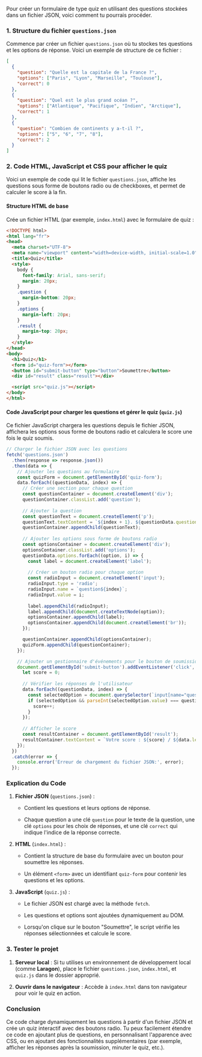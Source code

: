 Pour créer un formulaire de type quiz en utilisant des questions stockées dans un fichier JSON, voici comment tu pourrais procéder.

### 1. Structure du fichier `questions.json`

Commence par créer un fichier `questions.json` où tu stockes tes questions et les options de réponse. Voici un exemple de structure de ce fichier :

```json
[
  {
    "question": "Quelle est la capitale de la France ?",
    "options": ["Paris", "Lyon", "Marseille", "Toulouse"],
    "correct": 0
  },
  {
    "question": "Quel est le plus grand océan ?",
    "options": ["Atlantique", "Pacifique", "Indien", "Arctique"],
    "correct": 1
  },
  {
    "question": "Combien de continents y a-t-il ?",
    "options": ["5", "6", "7", "8"],
    "correct": 2
  }
]
```

### 2. Code HTML, JavaScript et CSS pour afficher le quiz

Voici un exemple de code qui lit le fichier `questions.json`, affiche les questions sous forme de boutons radio ou de checkboxes, et permet de calculer le score à la fin.

#### Structure HTML de base

Crée un fichier HTML (par exemple, `index.html`) avec le formulaire de quiz :

```html
<!DOCTYPE html>
<html lang="fr">
<head>
  <meta charset="UTF-8">
  <meta name="viewport" content="width=device-width, initial-scale=1.0">
  <title>Quiz</title>
  <style>
    body {
      font-family: Arial, sans-serif;
      margin: 20px;
    }
    .question {
      margin-bottom: 20px;
    }
    .options {
      margin-left: 20px;
    }
    .result {
      margin-top: 20px;
    }
  </style>
</head>
<body>
  <h1>Quiz</h1>
  <form id="quiz-form"></form>
  <button id="submit-button" type="button">Soumettre</button>
  <div id="result" class="result"></div>

  <script src="quiz.js"></script>
</body>
</html>
```

#### Code JavaScript pour charger les questions et gérer le quiz (`quiz.js`)

Ce fichier JavaScript chargera les questions depuis le fichier JSON, affichera les options sous forme de boutons radio et calculera le score une fois le quiz soumis.

```javascript
// Charger le fichier JSON avec les questions
fetch('questions.json')
  .then(response => response.json())
  .then(data => {
    // Ajouter les questions au formulaire
    const quizForm = document.getElementById('quiz-form');
    data.forEach((questionData, index) => {
      // Créer une section pour chaque question
      const questionContainer = document.createElement('div');
      questionContainer.classList.add('question');
      
      // Ajouter la question
      const questionText = document.createElement('p');
      questionText.textContent = `${index + 1}. ${questionData.question}`;
      questionContainer.appendChild(questionText);
      
      // Ajouter les options sous forme de boutons radio
      const optionsContainer = document.createElement('div');
      optionsContainer.classList.add('options');
      questionData.options.forEach((option, i) => {
        const label = document.createElement('label');
        
        // Créer un bouton radio pour chaque option
        const radioInput = document.createElement('input');
        radioInput.type = 'radio';
        radioInput.name = `question${index}`;
        radioInput.value = i;
        
        label.appendChild(radioInput);
        label.appendChild(document.createTextNode(option));
        optionsContainer.appendChild(label);
        optionsContainer.appendChild(document.createElement('br'));
      });

      questionContainer.appendChild(optionsContainer);
      quizForm.appendChild(questionContainer);
    });

    // Ajouter un gestionnaire d'événements pour le bouton de soumission
    document.getElementById('submit-button').addEventListener('click', () => {
      let score = 0;
      
      // Vérifier les réponses de l'utilisateur
      data.forEach((questionData, index) => {
        const selectedOption = document.querySelector(`input[name="question${index}"]:checked`);
        if (selectedOption && parseInt(selectedOption.value) === questionData.correct) {
          score++;
        }
      });
      
      // Afficher le score
      const resultContainer = document.getElementById('result');
      resultContainer.textContent = `Votre score : ${score} / ${data.length}`;
    });
  })
  .catch(error => {
    console.error('Erreur de chargement du fichier JSON:', error);
  });
```

### Explication du Code

1. **Fichier JSON** (`questions.json`) :
    
    - Contient les questions et leurs options de réponse.
        
    - Chaque question a une clé `question` pour le texte de la question, une clé `options` pour les choix de réponses, et une clé `correct` qui indique l'indice de la réponse correcte.
        
2. **HTML** (`index.html`) :
    
    - Contient la structure de base du formulaire avec un bouton pour soumettre les réponses.
        
    - Un élément `<form>` avec un identifiant `quiz-form` pour contenir les questions et les options.
        
3. **JavaScript** (`quiz.js`) :
    
    - Le fichier JSON est chargé avec la méthode `fetch`.
        
    - Les questions et options sont ajoutées dynamiquement au DOM.
        
    - Lorsqu'on clique sur le bouton "Soumettre", le script vérifie les réponses sélectionnées et calcule le score.
        

### 3. Tester le projet

1. **Serveur local** : Si tu utilises un environnement de développement local (comme **Laragon**), place le fichier `questions.json`, `index.html`, et `quiz.js` dans le dossier approprié.
    
2. **Ouvrir dans le navigateur** : Accède à `index.html` dans ton navigateur pour voir le quiz en action.
    

### Conclusion

Ce code charge dynamiquement les questions à partir d'un fichier JSON et crée un quiz interactif avec des boutons radio. Tu peux facilement étendre ce code en ajoutant plus de questions, en personnalisant l'apparence avec CSS, ou en ajoutant des fonctionnalités supplémentaires (par exemple, afficher les réponses après la soumission, minuter le quiz, etc.).